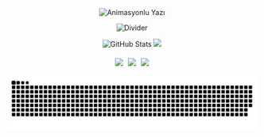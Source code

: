 <!-- README.md -->
<div align="center">
  <img src="https://readme-typing-svg.demolab.com?font=Fira+Code&size=30&duration=3000&pause=1000&color=45D1F7&center=true&vCenter=true&width=500&lines=Merhaba+👋;Ben+Frontend+Geliştiriciyim;React%2C+Next.js+ve+TypeScript;Open+Source+Severim🚀" alt="Animasyonlu Yazı" />

  ![Divider](https://raw.githubusercontent.com/andreasbm/readme/master/assets/lines/colored.png)
  
  <!-- Hareketli GitHub İstatistikleri -->
  <img src="https://github-readme-stats.vercel.app/api?username=KULLANICI_ADINIZ&show_icons=true&theme=radical" alt="GitHub Stats" height="160" />
  <img src="https://github-readme-stats.vercel.app/api/top-langs/?username=KULLANICI_ADINIZ&layout=compact&theme=radical" height="160" />
  
  <!-- Hareketli Teknoloji İkonları -->
  <div style="display: flex; gap: 10px; justify-content: center; margin: 20px 0;">
    <img src="https://img.shields.io/badge/React-20232A?style=for-the-badge&logo=react&logoColor=61DAFB" />
    <img src="https://img.shields.io/badge/Next.js-000000?style=for-the-badge&logo=nextdotjs&logoColor=white" />
    <img src="https://img.shields.io/badge/TypeScript-007ACC?style=for-the-badge&logo=typescript&logoColor=white" />
  </div>
  
  <!-- Wave Animasyonu -->
  <picture>
    <source media="(prefers-color-scheme: dark)" srcset="https://raw.githubusercontent.com/platane/platane/output/github-contribution-grid-snake-dark.svg">
    <source media="(prefers-color-scheme: light)" srcset="https://raw.githubusercontent.com/platane/platane/output/github-contribution-grid-snake.svg">
    <img alt="github-snake" src="https://raw.githubusercontent.com/platane/platane/output/github-contribution-grid-snake.svg">
  </picture>
</div>
